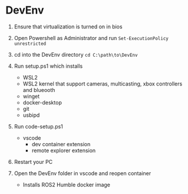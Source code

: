 # DevEnv
1) Ensure that virtualization is turned on in bios
2) Open Powershell as Administrator and run
```Set-ExecutionPolicy unrestricted```
3) cd into the DevEnv directory
```cd C:\path\to\DevEnv```
3) Run setup.ps1 which installs
   - WSL2
   - WSL2 kernel that support cameras, multicasting, xbox controllers and blueooth
   - winget
   - docker-desktop
   - git
   - usbipd
4) Run code-setup.ps1
   - vscode
     - dev container extension
     - remote explorer extension
5) Restart your PC
   
6) Open the DevEnv folder in vscode and reopen container
   - Installs ROS2 Humble docker image
  

